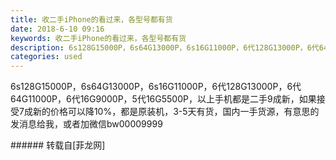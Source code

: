 ```yaml
---
title: 收二手iPhone的看过来，各型号都有货
date: 2018-6-10 09:16
keywords: 收二手iPhone的看过来，各型号都有货
description: 6s128G15000P，6s64G13000P，6s16G11000P，6代128G13000P，6代64G11000P，6代16G9000P，5代16G5500P，以上手机都是二手9成新，如果接受7成新的价格可以降10%，都是原装机，3-5天有货，国内一手货源，有意思的发消息给我，或者加微信bw00009999
categories: used
---
```

<td class="t_f" id="postmessage_1406745">

6s128G15000P，6s64G13000P，6s16G11000P，6代128G13000P，6代64G11000P，6代16G9000P，5代16G5500P，以上手机都是二手9成新，如果接受7成新的价格可以降10%，都是原装机，3-5天有货，国内一手货源，有意思的发消息给我，或者加微信bw00009999<br/>
</td>
###### 转载自[菲龙网]